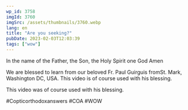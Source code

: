 ```yaml
---
wp_id: 3758
imgId: 3760
imgSrc: /assets/thumbnails/3760.webp
lang: en
title: "Are you seeking?"
pubDate: 2023-02-03T12:03:39
tags: ["wow"]
---
```


<!-- page: 6 -->

<p>In the name of the Father, the Son, the Holy Spirit one God Amen </p>
<p>We are blessed to learn from our beloved Fr. Paul Guirguis fromSt. Mark, Washington DC, USA. This video is of course used with his blessing.</p>
<p>This video was of course used with his blessing. </p>
<p>#Copticorthodoxanswers #COA #WOW</p>
